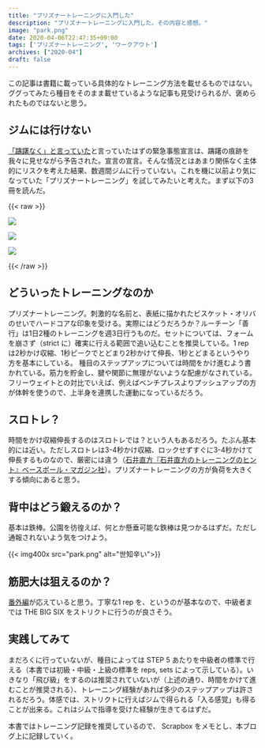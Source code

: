 ```yaml
---
title: "プリズナートレーニングに入門した"
description: "プリズナートレーニングに入門した。その内容と感想。"
image: "park.png"
date: 2020-04-06T22:47:35+09:00
tags: ['プリズナートレーニング', 'ワークアウト']
archives: ["2020-04"]
draft: false
---
```

この記事は書籍に載っている具体的なトレーニング方法を載せるものではない。ググってみたら種目をそのまま載せているような記事も見受けられるが、褒められたものではないと思う。

## ジムには行けない

[「躊躇なく」と言っていた](https://jp.reuters.com/article/japan-abe-idJPKBN21K0KZ)と言っていたはずの緊急事態宣言は、躊躇の痕跡を我々に見せながら予告された。宣言の宣言。そんな情況とはあまり関係なく主体的にリスクを考えた結果、数週間ジムに行っていない。これを機に以前より気になっていた「プリズナートレーニング」を試してみたいと考えた。まず以下の3冊を読んだ。

{{< raw >}}
<div>
<a href="https://www.amazon.co.jp/%E3%83%97%E3%83%AA%E3%82%BA%E3%83%8A%E3%83%BC%E3%83%BB%E3%83%88%E3%83%AC%E3%83%BC%E3%83%8B%E3%83%B3%E3%82%B0-%E5%9C%A7%E5%80%92%E7%9A%84%E3%81%AA%E5%BC%B7%E3%81%95%E3%82%92%E6%89%8B%E3%81%AB%E5%85%A5%E3%82%8C%E3%82%8B%E7%A9%B6%E6%A5%B5%E3%81%AE%E8%87%AA%E9%87%8D%E7%AD%8B%E3%83%88%E3%83%AC-%E3%83%9D%E3%83%BC%E3%83%AB%E3%83%BB%E3%82%A6%E3%82%A8%E3%82%A4%E3%83%89-ebook/dp/B0746H85JW/ref=as_li_ss_il?_encoding=UTF8&qid=1586181708&sr=8-2&linkCode=li2&tag=tbsmcd-22&linkId=8bb5d389440e5368ea409f00054f96f7&language=ja_JP" target="_blank"><img border="0" src="//ws-fe.amazon-adsystem.com/widgets/q?_encoding=UTF8&ASIN=B0746H85JW&Format=_SL160_&ID=AsinImage&MarketPlace=JP&ServiceVersion=20070822&WS=1&tag=tbsmcd-22&language=ja_JP" ></a>

<a href="https://www.amazon.co.jp/%E3%83%97%E3%83%AA%E3%82%BA%E3%83%8A%E3%83%BC%E3%83%88%E3%83%AC%E3%83%BC%E3%83%8B%E3%83%B3%E3%82%B0-%E8%B6%85%E7%B5%B6%EF%BC%81%EF%BC%81-%E3%82%B0%E3%83%AA%E3%83%83%E3%83%97%EF%BC%86%E9%96%A2%E7%AF%80%E7%B7%A8-%E6%B0%B8%E9%81%A0%E3%81%AE%E5%BC%B7%E3%81%95%E3%82%92%E6%89%8B%E3%81%AB%E5%85%A5%E3%82%8C%E3%82%8B%E6%9C%80%E5%87%B6%E3%81%AE%E8%87%AA%E9%87%8D%E7%AD%8B%E3%83%88%E3%83%AC-%E3%83%9D%E3%83%BC%E3%83%AB%E3%83%BB%E3%82%A6%E3%82%A8%E3%82%A4%E3%83%89-ebook/dp/B07C96GXTK/ref=as_li_ss_il?_encoding=UTF8&qid=1586181708&sr=8-4&linkCode=li2&tag=tbsmcd-22&linkId=f2704316bc2b4590d931709ebb53ceb9&language=ja_JP" target="_blank"><img border="0" src="//ws-fe.amazon-adsystem.com/widgets/q?_encoding=UTF8&ASIN=B07C96GXTK&Format=_SL160_&ID=AsinImage&MarketPlace=JP&ServiceVersion=20070822&WS=1&tag=tbsmcd-22&language=ja_JP" ></a>

<a href="https://www.amazon.co.jp/%E3%83%97%E3%83%AA%E3%82%BA%E3%83%8A%E3%83%BC%E3%83%88%E3%83%AC%E3%83%BC%E3%83%8B%E3%83%B3%E3%82%B0%E5%A4%96%E4%BC%9D-%E7%9B%A3%E7%8D%84%E5%BC%8F%E3%83%9C%E3%83%87%E3%82%A3%E3%83%93%E3%83%AB%E3%83%87%E3%82%A3%E3%83%B3%E3%82%B0-%E3%83%9D%E3%83%BC%E3%83%AB%E3%83%BB%E3%82%A6%E3%82%A8%E3%82%A4%E3%83%89-ebook/dp/B07NXQW2NX/ref=as_li_ss_il?_encoding=UTF8&qid=1586181708&sr=8-5&linkCode=li2&tag=tbsmcd-22&linkId=a6b7563587467699cbe3eb3e05d3333e&language=ja_JP" target="_blank"><img border="0" src="//ws-fe.amazon-adsystem.com/widgets/q?_encoding=UTF8&ASIN=B07NXQW2NX&Format=_SL160_&ID=AsinImage&MarketPlace=JP&ServiceVersion=20070822&WS=1&tag=tbsmcd-22&language=ja_JP" ></a>
</div>
{{< /raw >}}

## どういったトレーニングなのか

プリズナートレーニング。刺激的な名前と、表紙に描かれたビスケット・オリバのせいでハードコアな印象を受ける。実際にはどうだろうか？ルーチーン「善行」は1日2種のトレーニングを週3日行うものだ。セットについては、フォームを崩さず（strict に）確実に行える範囲で追い込むことを推奨している。1 rep は2秒かけ収縮、1秒ピークでとどまり2秒かけて伸長、1秒とどまるというやり方を基本にしている。
種目のステップアップについては時間をかけ進むよう書かれている。筋力を貯金し、腱や関節に無理がないような配慮がなされている。
フリーウェイトとの対比でいえば、例えばベンチプレスよりプッシュアップの方が体幹を使うので、上半身を連携した運動になっているだろう。

## スロトレ？

時間をかけ収縮伸長するのはスロトレでは？という人もあるだろう。たぶん基本的には近い。ただしスロトレは3-4秒かけ収縮、ロックせずすぐに3-4秒かけて伸長するものなので、厳密には違う（[石井直方『石井直方のトレーニングのヒント』ベースボール・マガジン社](https://amzn.to/39LukpZ)）。プリズナートレーニングの方が負荷を大きくする傾向にあると思う。

## 背中はどう鍛えるのか？
基本は鉄棒。公園を彷徨えば、何とか懸垂可能な鉄棒は見つかるはずだ。ただし通報されないよう気をつけよう。

{{< img400x src="park.png" alt="世知辛い">}}

## 筋肥大は狙えるのか？

[番外編](https://amzn.to/2x6Dnob)が応えていると思う。丁寧な1 rep を、というのが基本なので、中級者までは THE BIG SIX をストリクトに行うのが良さそう。

## 実践してみて

まだろくに行っていないが、種目によっては STEP 5 あたりを中級者の標準で行える（本書では初級・中級・上級の標準を reps, sets によって示している）。いきなり「飛び級」をするのは推奨されていないが（上述の通り、時間をかけて進むことが推奨される）、トレーニング経験があれば多少のステップアップは許されるだろう。体感では、ストリクトに行えばジムで得られる「入る感覚」も得ることが出来る。これはジムで指導を受けた経験が生きてるはずだ。

本書ではトレーニング記録を推奨しているので、 Scrapbox をメモとし、本ブログ上に記録していく。
